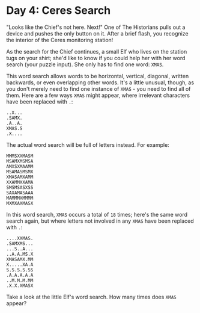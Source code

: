 # Day 4: Ceres Search

"Looks like the Chief's not here. Next!" One of The Historians pulls out a
device and pushes the only button on it. After a brief flash, you recognize the
interior of the Ceres monitoring station!

As the search for the Chief continues, a small Elf who lives on the station tugs
on your shirt; she'd like to know if you could help her with her word search
(your puzzle input). She only has to find one word: `XMAS`.

This word search allows words to be horizontal, vertical, diagonal, written
backwards, or even overlapping other words. It's a little unusual, though, as
you don't merely need to find one instance of `XMAS` - you need to find all of
them. Here are a few ways `XMAS` might appear, where irrelevant characters have
been replaced with `.`:

```
..X...
.SAMX.
.A..A.
XMAS.S
.X....
```

The actual word search will be full of letters instead. For example:

```
MMMSXXMASM
MSAMXMSMSA
AMXSXMAAMM
MSAMASMSMX
XMASAMXAMM
XXAMMXXAMA
SMSMSASXSS
SAXAMASAAA
MAMMMXMMMM
MXMXAXMASX
```

In this word search, `XMAS` occurs a total of `18` times; here's the same word
search again, but where letters not involved in any `XMAS` have been replaced
with `.`:

```
....XXMAS.
.SAMXMS...
...S..A...
..A.A.MS.X
XMASAMX.MM
X.....XA.A
S.S.S.S.SS
.A.A.A.A.A
..M.M.M.MM
.X.X.XMASX
```

Take a look at the little Elf's word search. How many times does `XMAS` appear?
